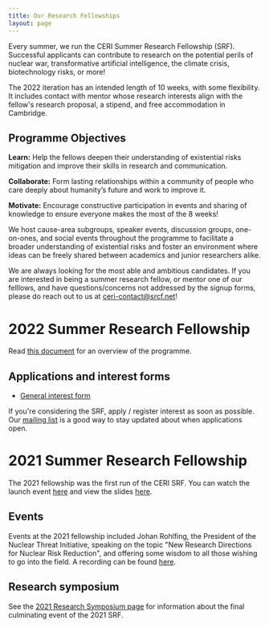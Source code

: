 ```yaml
---
title: Our Research Fellowships
layout: page
---
```


Every summer, we run the CERI Summer Research Fellowship (SRF). Successful applicants can contribute to research on the potential perils of nuclear war, transformative artificial intelligence, the climate crisis, biotechnology risks, or more!

The 2022 iteration has an intended length of 10 weeks, with some flexibility. It includes contact with mentor whose research interests align with the fellow's research proposal, a stipend, and free accommodation in Cambridge.

## Programme Objectives

**Learn:** Help the fellows deepen their understanding of existential risks mitigation and improve their skills in research and communication.

**Collaborate:** Form lasting relationships within a community of people who care deeply about humanity’s future and work to improve it. 

**Motivate:** Encourage constructive participation in events and sharing of knowledge to ensure everyone makes the most of the 8 weeks!

We host cause-area subgroups, speaker events, discussion groups, one-on-ones, and social events throughout the programme to facilitate a broader understanding of existential risks and foster an environment where ideas can be freely shared between academics and junior researchers alike.

We are always looking for the most able and ambitious candidates. If you are interested in being a summer research fellow, or mentor one of our felllows, and have questions/concerns not addressed by the signup forms, please do reach out to us at [ceri-contact@srcf.net](mailto:ceri-contact@srcf.net)!

# 2022 Summer Research Fellowship

Read [this document](https://docs.google.com/document/d/1b9G8en3-5AW-gjOxJv-lBQWiMIQYFVFnPu4-mInu7y4/edit) for an overview of the programme.

## Applications and interest forms

- [General interest form](https://airtable.com/shrZtR1A95V75Ref4)

If you're considering the SRF, apply / register interest as soon as possible. Our [mailing list](http://eepurl.com/hGPPkf) is a good way to stay updated about when applications open. 


# 2021 Summer Research Fellowship

The 2021 fellowship was the first run of the CERI SRF. You can watch the launch event [here](https://drive.google.com/file/d/12ZvyndN6LVr4Rg8cBYcFK8nnHgjYaPP5/view) and view the slides [here](https://drive.google.com/file/d/1hTYElLDVmtZ5KtLFJUTFhFeSAfeZ-moL/view?usp=sharing).

## Events

Events at the 2021 fellowship included Johan Rohlfing, the President of the Nuclear Threat Initiative, speaking on the topic "New Research Directions for Nuclear Risk Reduction", and offering some wisdom to all those wishing to go into the field. A recording can be found [here](https://www.youtube.com/watch?v=oZ1K4lve0rY).


## Research symposium

See the [2021 Research Symposium page](https://camxrisk.org/research-symposium/) for information about the final culminating event of the 2021 SRF.


